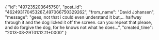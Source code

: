  {
   "id": "497235203645750",
   "post_id": "462493170453287_497066750329262",
   "from_name": "David Johansen",
   "message": "gees, not that i could even understand it but,... halfway through it and the dog licked it off the screen. can you repeat that please, and do forgive the dog, for he knows not what he does...",
   "created_time": "2013-03-29T01:12:11+0000"
 }
